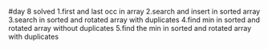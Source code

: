 #day 8
solved
1.first and last occ in array
2.search and insert in sorted array
3.search in sorted and rotated array with duplicates
4.find min in sorted and rotated array without duplicates
5.find the min in sorted and rotated array with duplicates
